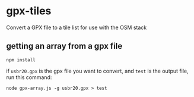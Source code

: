 # gpx-tiles
Convert a GPX file to a tile list for use with the OSM stack

## getting an array from a gpx file
`npm install`

if `usbr20.gpx` is the gpx file you want to convert, and `test` is the output file, run this command:

`node gpx-array.js -g usbr20.gpx > test`
